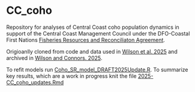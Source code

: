 # CC_coho
Repository for analyses of Central Coast coho population dynamics in support of the Central Coast Management Council under the DFO-Coastal First Nations [Fisheries Resources and Reconciliaton Agreement](https://www.pac.dfo-mpo.gc.ca/reconciliation/docs/frra-arrh-eng.html). 

Origioanlly cloned from code and data used in [Wilson et al. 2025](https://cdnsciencepub.com/doi/full/10.1139/cjfas-2025-0023) and archived in [Wilson and Connors. 2025](https://zenodo.org/records/15558171). 

To refit models run [Coho_SR_model_DRAFT2025Update.R](https://github.com/Pacific-salmon-assess/CC_coho/blob/main/R/Coho_SR_model_DRAFT2025Update.R). To summarize key results, which are a work in progress knit the file [2025-CC_coho_updates.Rmd](https://github.com/Pacific-salmon-assess/CC_coho/blob/main/R/2025-CC_coho_updates.Rmd)
